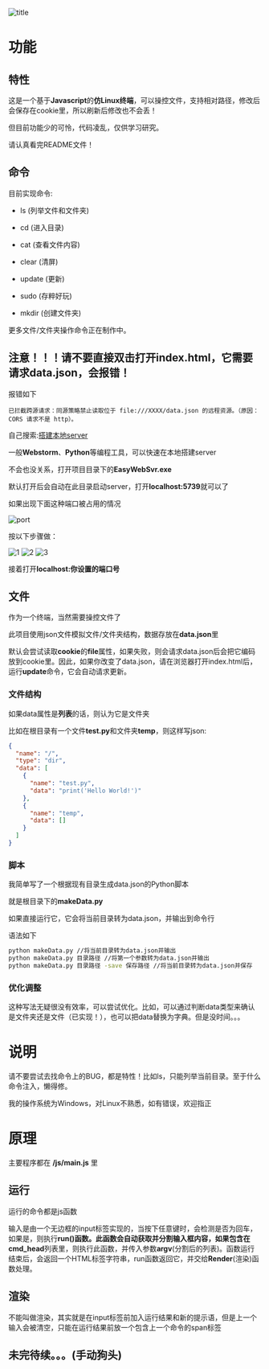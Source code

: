 ![title](img/README/title.png)



# 功能

## 特性

这是一个基于**Javascript**的**仿Linux终端**，可以操控文件，支持相对路径，修改后会保存在cookie里，所以刷新后修改也不会丢！

但目前功能少的可怜，代码凌乱，仅供学习研究。

请认真看完README文件！

## 命令

目前实现命令: 

- ls (列举文件和文件夹)

- cd (进入目录)

- cat (查看文件内容)

- clear (清屏)

- update (更新)

- sudo (存粹好玩)

- mkdir (创建文件夹)

更多文件/文件夹操作命令正在制作中。

## 注意！！！请不要直接双击打开index.html，它需要请求**data.json**，会报错！

报错如下

```错误
已拦截跨源请求：同源策略禁止读取位于 file:///XXXX/data.json 的远程资源。（原因：CORS 请求不是 http）。
```
自己搜索:[搭建本地server](https://debug-tab.github.io/baiduyx/index.html?搭建本地server)

一般**Webstorm**、**Python**等编程工具，可以快速在本地搭建server

不会也没关系，打开项目目录下的**EasyWebSvr.exe**

默认打开后会自动在此目录启动server，打开**localhost:5739**就可以了

如果出现下面这种端口被占用的情况

![port](img/README/port.png)

按以下步骤做：

![1](img/README/1.png)
![2](img/README/2.png)
![3](img/README/3.png)

接着打开**localhost:你设置的端口号**

## 文件

作为一个终端，当然需要操控文件了

此项目使用json文件模拟文件/文件夹结构，数据存放在**data.json**里

默认会尝试读取**cookie**的**file**属性，如果失败，则会请求data.json后会把它编码放到cookie里。因此，如果你改变了data.json，请在浏览器打开index.html后，运行**update**命令，它会自动请求更新。

### 文件结构

如果data属性是**列表**的话，则认为它是文件夹

比如在根目录有一个文件**test.py**和文件夹**temp**，则这样写json:

```json
{
  "name": "/",
  "type": "dir",
  "data": [
    {
      "name": "test.py",
      "data": "print('Hello World!')"
    },
    {
      "name": "temp",
      "data": []
    }
  ]
}
```

### 脚本
我简单写了一个根据现有目录生成data.json的Python脚本

就是根目录下的**makeData.py**

如果直接运行它，它会将当前目录转为data.json，并输出到命令行

语法如下
```bash
python makeData.py //将当前目录转为data.json并输出
python makeData.py 目录路径 //将第一个参数转为data.json并输出
python makeData.py 目录路径 -save 保存路径 //将当前目录转为data.json并保存
```

### 优化调整

这种写法无疑很没有效率，可以尝试优化。比如，可以通过判断data类型来确认是文件夹还是文件（已实现！），也可以把data替换为字典。但是没时间。。。

# 说明

请不要尝试去找命令上的BUG，都是特性！比如ls，只能列举当前目录。至于什么命令注入，懒得修。

我的操作系统为Windows，对Linux不熟悉，如有错误，欢迎指正

# 原理

主要程序都在 **/js/main.js** 里

## 运行

运行的命令都是js函数

输入是由一个无边框的input标签实现的，当按下任意键时，会检测是否为回车，如果是，则执行**run()**函数。此函数会自动获取并分割输入框内容，如果包含在**cmd_head**列表里，则执行此函数，并传入参数**argv**(分割后的列表)。函数运行结束后，会返回一个HTML标签字符串，run函数返回它，并交给**Render**(渲染)函数处理。

## 渲染

不能叫做渲染，其实就是在input标签前加入运行结果和新的提示语，但是上一个输入会被清空，只能在运行结果前放一个包含上一个命令的span标签



## 未完待续。。。(手动狗头)
